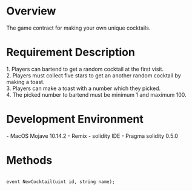 <h1>Overview</h1>
The game contract for making your own unique cocktails.

<h1>Requirement Description</h1>
1. Players can bartend to get a random cocktail at the first visit.<br>
2. Players must collect five stars to get an another random cocktail by making a toast.<br>
3. Players can make a toast with a number which they picked.<br>
4. The picked number to bartend must be minimum 1 and maximum 100.<br>

<h1>Development Environment</h1>
- MacOS Mojave 10.14.2
- Remix - solidity IDE
- Pragma solidity 0.5.0

<h1>Methods</h1>
<pre><code>
event NewCocktail(uint id, string name);
</code></pre>